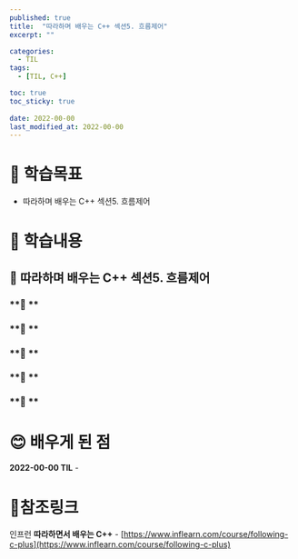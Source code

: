 ```yaml
---
published: true
title:  "따라하며 배우는 C++ 섹션5. 흐름제어"
excerpt: ""

categories:
  - TIL
tags:
  - [TIL, C++]

toc: true
toc_sticky: true
 
date: 2022-00-00
last_modified_at: 2022-00-00
---
```


# 🤔 학습목표
- 따라하며 배우는 C++ 섹션5. 흐름제어

# 📃 학습내용
## 📍 **따라하며 배우는 C++ 섹션5. 흐름제어**

### **🌱 **

### **🌱 **

### **🌱 **

### **🌱 **

### **🌱 **

# 😊 배우게 된 점
**2022-00-00 TIL** - 


# 📌참조링크
인프런 **따라하면서 배우는 C++** - [https://www.inflearn.com/course/following-c-plus](https://www.inflearn.com/course/following-c-plus)